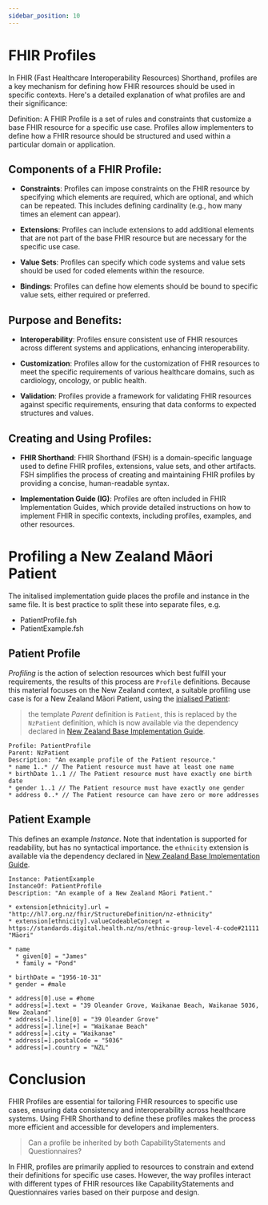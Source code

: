 ```yaml
---
sidebar_position: 10
---
```


# FHIR Profiles

In FHIR (Fast Healthcare Interoperability Resources) Shorthand, profiles are a key mechanism for defining how FHIR resources should be used in specific contexts. Here's a detailed explanation of what profiles are and their significance:

Definition: A FHIR Profile is a set of rules and constraints that customize a base FHIR resource for a specific use case. Profiles allow implementers to define how a FHIR resource should be structured and used within a particular domain or application.

## Components of a FHIR Profile:

- **Constraints**: Profiles can impose constraints on the FHIR resource by specifying which elements are required, which are optional, and which can be repeated. This includes defining cardinality (e.g., how many times an element can appear).

- **Extensions**: Profiles can include extensions to add additional elements that are not part of the base FHIR resource but are necessary for the specific use case.

- **Value Sets**: Profiles can specify which code systems and value sets should be used for coded elements within the resource.

- **Bindings**: Profiles can define how elements should be bound to specific value sets, either required or preferred.

## Purpose and Benefits:

- **Interoperability**: Profiles ensure consistent use of FHIR resources across different systems and applications, enhancing interoperability.

- **Customization**: Profiles allow for the customization of FHIR resources to meet the specific requirements of various healthcare domains, such as cardiology, oncology, or public health.

- **Validation**: Profiles provide a framework for validating FHIR resources against specific requirements, ensuring that data conforms to expected structures and values.

## Creating and Using Profiles:

- **FHIR Shorthand**: FHIR Shorthand (FSH) is a domain-specific language used to define FHIR profiles, extensions, value sets, and other artifacts. FSH simplifies the process of creating and maintaining FHIR profiles by providing a concise, human-readable syntax.

- **Implementation Guide (IG)**: Profiles are often included in FHIR Implementation Guides, which provide detailed instructions on how to implement FHIR in specific contexts, including profiles, examples, and other resources.

# Profiling a New Zealand Māori Patient

The initalised implementation guide places the profile and instance in the same file. It is best practice to split these into separate files, e.g.

- PatientProfile.fsh
- PatientExample.fsh

## Patient Profile

_Profiling_ is the action of selection resources which best fulfill your requirements, the results of this process are `Profile` definitions. Because this material focuses on the New Zealand context, a suitable profiling use case is for a New Zealand Māori Patient, using the [inialised Patient](/HealthCare/implementation-guide):

> the template _Parent_ definition is `Patient`, this is replaced by the `NzPatient` definition, which is now available via the dependency declared in [New Zealand Base Implementation Guide](/HealthCare/nz-base).

```
Profile: PatientProfile
Parent: NzPatient
Description: "An example profile of the Patient resource."
* name 1..* // The Patient resource must have at least one name
* birthDate 1..1 // The Patient resource must have exactly one birth date
* gender 1..1 // The Patient resource must have exactly one gender
* address 0..* // The Patient resource can have zero or more addresses
```

## Patient Example

This defines an example _Instance_. Note that indentation is supported for readability, but has no syntactical importance. the `ethnicity` extension is available via the dependency declared in [New Zealand Base Implementation Guide](/HealthCare/nz-base).

```
Instance: PatientExample
InstanceOf: PatientProfile
Description: "An example of a New Zealand Māori Patient."

* extension[ethnicity].url = "http://hl7.org.nz/fhir/StructureDefinition/nz-ethnicity"
* extension[ethnicity].valueCodeableConcept = https://standards.digital.health.nz/ns/ethnic-group-level-4-code#21111 "Māori"

* name
  * given[0] = "James"
  * family = "Pond"

* birthDate = "1956-10-31"
* gender = #male

* address[0].use = #home
* address[=].text = "39 Oleander Grove, Waikanae Beach, Waikanae 5036, New Zealand"
* address[=].line[0] = "39 Oleander Grove"
* address[=].line[+] = "Waikanae Beach"
* address[=].city = "Waikanae"
* address[=].postalCode = "5036"
* address[=].country = "NZL"
```

# Conclusion

FHIR Profiles are essential for tailoring FHIR resources to specific use cases, ensuring data consistency and interoperability across healthcare systems. Using FHIR Shorthand to define these profiles makes the process more efficient and accessible for developers and implementers.

> Can a profile be inherited by both CapabilityStatements and Questionnaires?

In FHIR, profiles are primarily applied to resources to constrain and extend their definitions for specific use cases. However, the way profiles interact with different types of FHIR resources like CapabilityStatements and Questionnaires varies based on their purpose and design.
